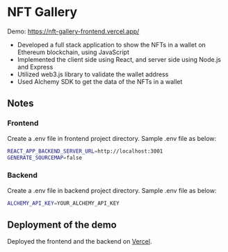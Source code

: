 # NFT Gallery

Demo: https://nft-gallery-frontend.vercel.app/

- Developed a full stack application to show the NFTs in a wallet on Ethereum blockchain, using JavaScript
- Implemented the client side using React, and server side using Node.js and Express
- Utilized web3.js library to validate the wallet address
- Used Alchemy SDK to get the data of the NFTs in a wallet

## Notes

### Frontend

Create a .env file in frontend project directory. Sample .env file as below:

```sh
REACT_APP_BACKEND_SERVER_URL=http://localhost:3001
GENERATE_SOURCEMAP=false
```

### Backend

Create a .env file in backend project directory. Sample .env file as below:

```sh
ALCHEMY_API_KEY=YOUR_ALCHEMY_API_KEY
```

## Deployment of the demo

Deployed the frontend and the backend on [Vercel](https://vercel.com/).

